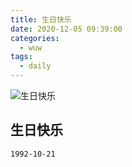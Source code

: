 ```yaml
---
title: 生日快乐
date: 2020-12-05 09:39:00
categories:
  - wuw
tags:
  - daily
---
```


![生日快乐](https://fastly.jsdelivr.net/gh/qbmzc/images/md/wallhaven-4ldkyy.jpg)

<!-- more -->

## 生日快乐

```markdown
1992-10-21
```